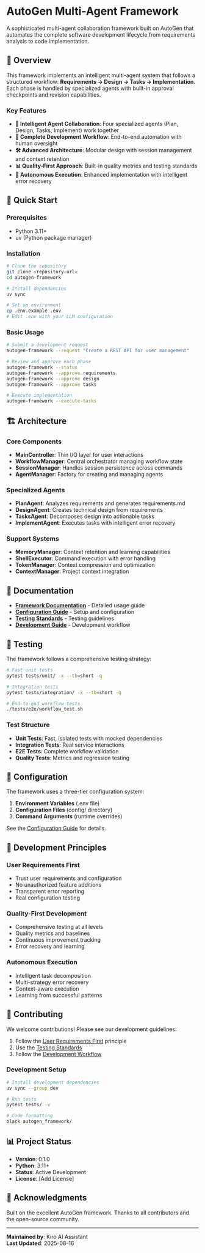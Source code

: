 # AutoGen Multi-Agent Framework

A sophisticated multi-agent collaboration framework built on AutoGen that automates the complete software development lifecycle from requirements analysis to code implementation.

## 🌟 Overview

This framework implements an intelligent multi-agent system that follows a structured workflow: **Requirements → Design → Tasks → Implementation**. Each phase is handled by specialized agents with built-in approval checkpoints and revision capabilities.

### Key Features

- **🤖 Intelligent Agent Collaboration**: Four specialized agents (Plan, Design, Tasks, Implement) work together
- **🔄 Complete Development Workflow**: End-to-end automation with human oversight
- **🛠️ Advanced Architecture**: Modular design with session management and context retention
- **📊 Quality-First Approach**: Built-in quality metrics and testing standards
- **🔧 Autonomous Execution**: Enhanced implementation with intelligent error recovery

## 🚀 Quick Start

### Prerequisites

- Python 3.11+
- uv (Python package manager)

### Installation

```bash
# Clone the repository
git clone <repository-url>
cd autogen-framework

# Install dependencies
uv sync

# Set up environment
cp .env.example .env
# Edit .env with your LLM configuration
```

### Basic Usage

```bash
# Submit a development request
autogen-framework --request "Create a REST API for user management"

# Review and approve each phase
autogen-framework --status
autogen-framework --approve requirements
autogen-framework --approve design
autogen-framework --approve tasks

# Execute implementation
autogen-framework --execute-tasks
```

## 🏗️ Architecture

### Core Components

- **MainController**: Thin I/O layer for user interactions
- **WorkflowManager**: Central orchestrator managing workflow state
- **SessionManager**: Handles session persistence across commands
- **AgentManager**: Factory for creating and managing agents

### Specialized Agents

- **PlanAgent**: Analyzes requirements and generates requirements.md
- **DesignAgent**: Creates technical design from requirements
- **TasksAgent**: Decomposes design into actionable tasks
- **ImplementAgent**: Executes tasks with intelligent error recovery

### Support Systems

- **MemoryManager**: Context retention and learning capabilities
- **ShellExecutor**: Command execution with error handling
- **TokenManager**: Context compression and optimization
- **ContextManager**: Project context integration

## 📖 Documentation

- **[Framework Documentation](autogen_framework/README.md)** - Detailed usage guide
- **[Configuration Guide](docs/configuration-guide.md)** - Setup and configuration
- **[Testing Standards](tests/TESTING_STANDARDS_SUMMARY.md)** - Testing guidelines
- **[Development Guide](.kiro/steering/workflow-execution-guide.md)** - Development workflow

## 🧪 Testing

The framework follows a comprehensive testing strategy:

```bash
# Fast unit tests
pytest tests/unit/ -x --tb=short -q

# Integration tests
pytest tests/integration/ -x --tb=short -q

# End-to-end workflow tests
./tests/e2e/workflow_test.sh
```

### Test Structure

- **Unit Tests**: Fast, isolated tests with mocked dependencies
- **Integration Tests**: Real service interactions
- **E2E Tests**: Complete workflow validation
- **Quality Tests**: Metrics and regression testing

## 🔧 Configuration

The framework uses a three-tier configuration system:

1. **Environment Variables** (.env file)
2. **Configuration Files** (config/ directory)
3. **Command Arguments** (runtime overrides)

See the [Configuration Guide](docs/configuration-guide.md) for details.

## 🎯 Development Principles

### User Requirements First

- Trust user requirements and configuration
- No unauthorized feature additions
- Transparent error reporting
- Real configuration testing

### Quality-First Development

- Comprehensive testing at all levels
- Quality metrics and baselines
- Continuous improvement tracking
- Error recovery and learning

### Autonomous Execution

- Intelligent task decomposition
- Multi-strategy error recovery
- Context-aware execution
- Learning from successful patterns

## 🤝 Contributing

We welcome contributions! Please see our development guidelines:

1. Follow the [User Requirements First](.kiro/steering/user-requirements-first.md) principle
2. Use the [Testing Standards](tests/TESTING_STANDARDS_SUMMARY.md)
3. Follow the [Development Workflow](.kiro/steering/workflow-execution-guide.md)

### Development Setup

```bash
# Install development dependencies
uv sync --group dev

# Run tests
pytest tests/ -v

# Code formatting
black autogen_framework/
```

## 📊 Project Status

- **Version**: 0.1.0
- **Python**: 3.11+
- **Status**: Active Development
- **License**: [Add License]

## 🙏 Acknowledgments

Built on the excellent AutoGen framework. Thanks to all contributors and the open-source community.

---

**Maintained by**: Kiro AI Assistant  
**Last Updated**: 2025-08-16
